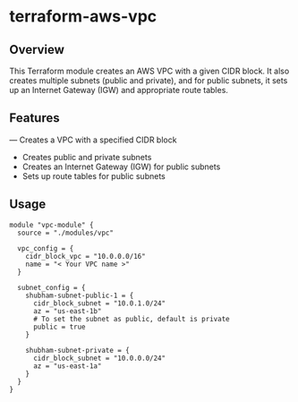 # terraform-aws-vpc 

## Overview
This Terraform module creates an AWS VPC with a given CIDR block. It also creates multiple subnets (public and private), and for public subnets, it sets up an Internet Gateway (IGW) and appropriate route tables. 

## Features
— Creates a VPC with a specified CIDR block 
- Creates public and private subnets 
- Creates an Internet Gateway (IGW) for public subnets 
- Sets up route tables for public subnets 

## Usage 
```
module "vpc-module" {
  source = "./modules/vpc"

  vpc_config = {
    cidr_block_vpc = "10.0.0.0/16"
    name = "< Your VPC name >"
  }

  subnet_config = {  
    shubham-subnet-public-1 = {
      cidr_block_subnet = "10.0.1.0/24"
      az = "us-east-1b"
      # To set the subnet as public, default is private
      public = true
    }

    shubham-subnet-private = {
      cidr_block_subnet = "10.0.0.0/24"
      az = "us-east-1a"
    }
  }
}
```